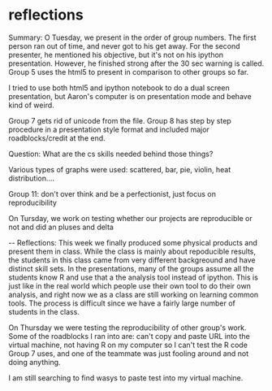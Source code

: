 reflections
===========
Summary:
O Tuesday, we present in the order of group numbers.
The first person ran out of time, and never got to his get away.
For the second presenter, he mentioned his objective, but it's not on his ipython presentation.
However, he finished strong after the 30 sec warning is called. 
Group 5 uses the html5 to present in comparison to other groups so far.

I tried to use both html5 and ipython notebook to do a dual screen presentation, but Aaron's computer is
on presentation mode and behave kind of weird.

Group 7 gets rid of unicode from the file.
Group 8 has step by step procedure in a presentation style format and included major roadblocks/credit at the end.

Question: What are the cs skills needed behind those things?

Various types of graphs were used: scattered, bar, pie, violin, heat distribution....

Group 11: don't over think and be a perfectionist, just focus on reproducibility

On Tursday, we work on testing whether our projects are reproducible or not and did an pluses and delta

--
Reflections:
This week we finally produced some physical products and present them in class.
While the class is mainly about repoducible results, the students in this class came from 
very different backgreound and have distinct skill sets.
In the presentations, many of the groups assume all the students know R and use that a the analysis tool instead of ipython.
This is just like in the real world which people use their own tool to do their own analysis,
and right now we as a class are still working on learning common tools.
The process is difficult since we have a fairly large number of students in the class.

On Thursday we were testing the reproducibility of other group's work.
Some of the roadblocks I ran into are: can't copy and paste URL into the virtual machine, 
not having R on my computer so I can't test the R code Group 7 uses, and
one of the teammate was just fooling around and not doing anything.

I am still searching to find wasys to paste test into my virtual machine.
